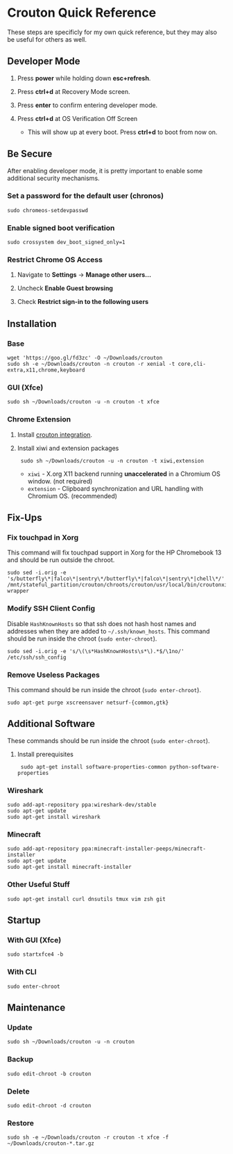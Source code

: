 # Crouton Quick Reference

These steps are specificly for my own quick reference, but they may also be useful for others as well.

## Developer Mode

1. Press **power** while holding down **esc+refresh**.

1. Press **ctrl+d** at Recovery Mode screen.

1. Press **enter** to confirm entering developer mode.

1. Press **ctrl+d** at OS Verification Off Screen

    * This will show up at every boot.  Press **ctrl+d** to boot from now on.

## Be Secure

After enabling developer mode, it is pretty important to enable some additional security mechanisms.

### Set a password for the default user (chronos)

	sudo chromeos-setdevpasswd

### Enable signed boot verification

	sudo crossystem dev_boot_signed_only=1

### Restrict Chrome OS Access

1. Navigate to **Settings** -> **Manage other users...**

1. Uncheck **Enable Guest browsing**

1. Check **Restrict sign-in to the following users**

## Installation

### Base

	wget 'https://goo.gl/fd3zc' -O ~/Downloads/crouton
	sudo sh -e ~/Downloads/crouton -n crouton -r xenial -t core,cli-extra,x11,chrome,keyboard

### GUI (Xfce)

	sudo sh ~/Downloads/crouton -u -n crouton -t xfce

### Chrome Extension

1. Install [crouton integration](https://chrome.google.com/webstore/detail/crouton-integration/gcpneefbbnfalgjniomfjknbcgkbijom).

1. Install xiwi and extension packages

		sudo sh ~/Downloads/crouton -u -n crouton -t xiwi,extension

	* `xiwi` - X.org X11 backend running **unaccelerated** in a Chromium OS window. (not required)
	* `extension` - Clipboard synchronization and URL handling with Chromium OS. (recommended)

## Fix-Ups

### Fix touchpad in Xorg

This command will fix touchpad support in Xorg for the HP Chromebook 13 and should be run outside the chroot.

	sudo sed -i.orig -e 's/butterfly\*|falco\*|sentry\*/butterfly\*|falco\*|sentry\*|chell\*/' /mnt/stateful_partition/crouton/chroots/crouton/usr/local/bin/croutonxinitrc-wrapper

### Modify SSH Client Config

Disable `HashKnownHosts` so that ssh does not hash host names and addresses when they are added to `~/.ssh/known_hosts`.  This command should be run inside the chroot (`sudo enter-chroot`).

	sudo sed -i.orig -e 's/\(\s*HashKnownHosts\s*\).*$/\1no/' /etc/ssh/ssh_config

### Remove Useless Packages

This command should be run inside the chroot (`sudo enter-chroot`).

	sudo apt-get purge xscreensaver netsurf-{common,gtk}

## Additional Software

These commands should be run inside the chroot (`sudo enter-chroot`).

1. Install prerequisites

		sudo apt-get install software-properties-common python-software-properties

### Wireshark

	sudo add-apt-repository ppa:wireshark-dev/stable
	sudo apt-get update
	sudo apt-get install wireshark

### Minecraft

	sudo add-apt-repository ppa:minecraft-installer-peeps/minecraft-installer
	sudo apt-get update
	sudo apt-get install minecraft-installer

### Other Useful Stuff

	sudo apt-get install curl dnsutils tmux vim zsh git

## Startup

### With GUI (Xfce)

	sudo startxfce4 -b

### With CLI
	
	sudo enter-chroot

## Maintenance

### Update

	sudo sh ~/Downloads/crouton -u -n crouton

### Backup

	sudo edit-chroot -b crouton

### Delete

	sudo edit-chroot -d crouton

### Restore

	sudo sh -e ~/Downloads/crouton -r crouton -t xfce -f ~/Downloads/crouton-*.tar.gz
